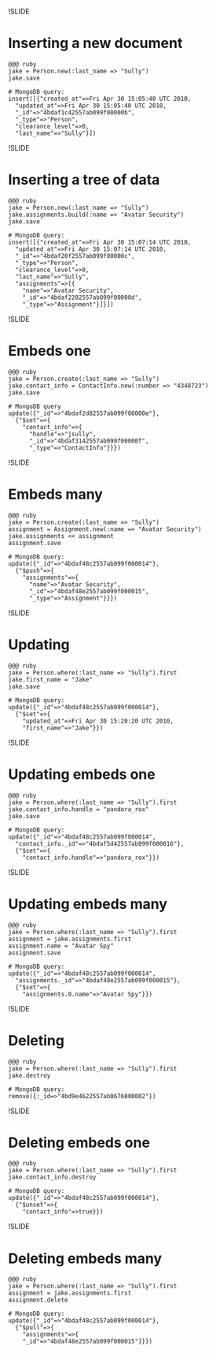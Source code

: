 !SLIDE

# Inserting a new document

    @@@ ruby
    jake = Person.new(:last_name => "Sully")
    jake.save

    # MongoDB query:
    insert([{"created_at"=>Fri Apr 30 15:05:40 UTC 2010,
      "updated_at"=>Fri Apr 30 15:05:40 UTC 2010,
      "_id"=>"4bdaf1c42557ab099f00000b",
      "_type"=>"Person",
      "clearance_level"=>0,
      "last_name"=>"Sully"}])

!SLIDE

# Inserting a tree of data

    @@@ ruby
    jake = Person.new(:last_name => "Sully")
    jake.assignments.build(:name => "Avatar Security")
    jake.save

    # MongoDB query:
    insert([{"created_at"=>Fri Apr 30 15:07:14 UTC 2010,
      "updated_at"=>Fri Apr 30 15:07:14 UTC 2010,
      "_id"=>"4bdaf20f2557ab099f00000c",
      "_type"=>"Person",
      "clearance_level"=>0,
      "last_name"=>"Sully",
      "assignments"=>[{
        "name"=>"Avatar Security",
        "_id"=>"4bdaf2202557ab099f00000d",
        "_type"=>"Assignment"}]}])

!SLIDE

# Embeds one

    @@@ ruby
    jake = Person.create(:last_name => "Sully")
    jake.contact_info = ContactInfo.new(:number => "4348723")
    jake.save

    # MongoDB query
    update({"_id"=>"4bdaf2d82557ab099f00000e"},
      {"$set"=>{
        "contact_info"=>{
          "handle"=>"jsully",
          "_id"=>"4bdaf3142557ab099f00000f",
          "_type"=>"ContactInfo"}}})

!SLIDE

# Embeds many

    @@@ ruby
    jake = Person.create(:last_name => "Sully")
    assignment = Assignment.new(:name => "Avatar Security")
    jake.assignments << assignment
    assignment.save

    # MongoDB query:
    update({"_id"=>"4bdaf48c2557ab099f000014"},
      {"$push"=>{
        "assignments"=>{
          "name"=>"Avatar Security",
          "_id"=>"4bdaf48e2557ab099f000015",
          "_type"=>"Assignment"}}})

!SLIDE

# Updating

    @@@ ruby
    jake = Person.where(:last_name => "Sully").first
    jake.first_name = "Jake"
    jake.save

    # MongoDB query:
    update({"_id"=>"4bdaf48c2557ab099f000014"},
      {"$set"=>{
        "updated_at"=>Fri Apr 30 15:20:20 UTC 2010,
        "first_name"=>"Jake"}})

!SLIDE

# Updating embeds one

    @@@ ruby
    jake = Person.where(:last_name => "Sully").first
    jake.contact_info.handle = "pandora_rox"
    jake.save

    # MongoDB query:
    update({"_id"=>"4bdaf48c2557ab099f000014",
      "contact_info._id"=>"4bdaf5d42557ab099f000016"},
      {"$set"=>{
        "contact_info.handle"=>"pandora_rox"}})

!SLIDE

# Updating embeds many

    @@@ ruby
    jake = Person.where(:last_name => "Sully").first
    assignment = jake.assignments.first
    assignment.name = "Avatar Spy"
    assignment.save

    # MongoDB query:
    update({"_id"=>"4bdaf48c2557ab099f000014",
      "assignments._id"=>"4bdaf48e2557ab099f000015"},
      {"$set"=>{
        "assignments.0.name"=>"Avatar Spy"}})

!SLIDE

# Deleting

    @@@ ruby
    jake = Person.where(:last_name => "Sully").first
    jake.destroy

    # MongoDB query:
    remove({:_id=>"4bd9e4622557ab0676000002"})

!SLIDE

# Deleting embeds one

    @@@ ruby
    jake = Person.where(:last_name => "Sully").first
    jake.contact_info.destroy

    # MongoDB query:
    update({"_id"=>"4bdaf48c2557ab099f000014"},
      {"$unset"=>{
        "contact_info"=>true}})
!SLIDE

# Deleting embeds many

    @@@ ruby
    jake = Person.where(:last_name => "Sully").first
    assignment = jake.assignments.first
    assignment.delete

    # MongoDB query:
    update({"_id"=>"4bdaf48c2557ab099f000014"},
      {"$pull"=>{
        "assignments"=>{
        "_id"=>"4bdaf48e2557ab099f000015"}}})
